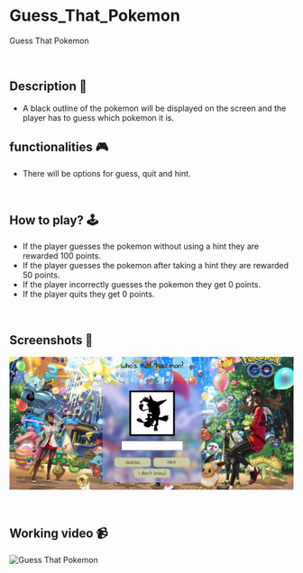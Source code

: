 # Guess_That_Pokemon
Guess That Pokemon

<br>

## **Description 📃**
- A black outline of the pokemon will be displayed on the screen and the player has to guess which pokemon it is.


## **functionalities 🎮**
- There will be options for guess, quit and hint.
<br>

## **How to play? 🕹️**
- If the player guesses the pokemon without using a hint they are rewarded 100 points.
- If the player guesses the pokemon after taking a hint they are rewarded 50 points.
- If the player incorrectly guesses the pokemon they get 0 points.
- If the player quits they get 0 points.

<br>

## **Screenshots 📸**
![Guess That Pokemon](./assets/pokemon1.png)

<br>

## **Working video 📹**
<!-- add your working video over here -->
![Guess That Pokemon](./assests/pokemon3.png)